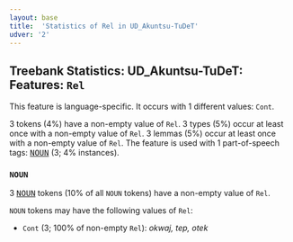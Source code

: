 ```yaml
---
layout: base
title:  'Statistics of Rel in UD_Akuntsu-TuDeT'
udver: '2'
---
```


## Treebank Statistics: UD_Akuntsu-TuDeT: Features: `Rel`

This feature is language-specific.
It occurs with 1 different values: `Cont`.

3 tokens (4%) have a non-empty value of `Rel`.
3 types (5%) occur at least once with a non-empty value of `Rel`.
3 lemmas (5%) occur at least once with a non-empty value of `Rel`.
The feature is used with 1 part-of-speech tags: <tt><a href="aqz_tudet-pos-NOUN.html">NOUN</a></tt> (3; 4% instances).

### `NOUN`

3 <tt><a href="aqz_tudet-pos-NOUN.html">NOUN</a></tt> tokens (10% of all `NOUN` tokens) have a non-empty value of `Rel`.

`NOUN` tokens may have the following values of `Rel`:

* `Cont` (3; 100% of non-empty `Rel`): <em>okwaj, tep, otek</em>


